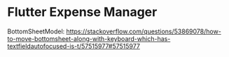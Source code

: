 # Flutter Expense Manager

BottomSheetModel: https://stackoverflow.com/questions/53869078/how-to-move-bottomsheet-along-with-keyboard-which-has-textfieldautofocused-is-t/57515977#57515977
